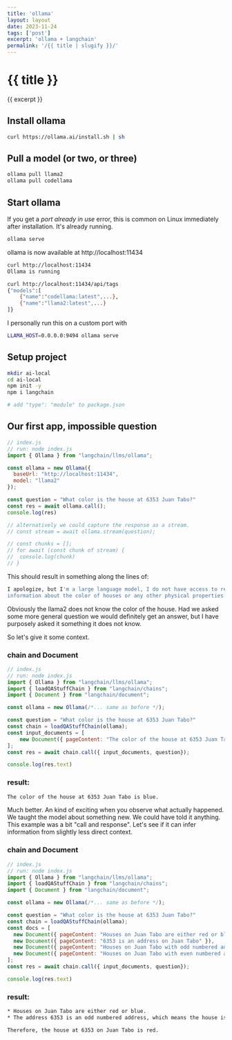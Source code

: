 ```yaml
---
title: 'ollama'
layout: layout
date: 2023-11-24
tags: ['post']
excerpt: 'ollama + langchain'
permalink: '/{{ title | slugify }}/'
---
```


<hgroup>
	<h1>{{ title }}</h1>
	<p>{{ excerpt }}</p>
</hgroup>

## Install ollama

```bash
curl https://ollama.ai/install.sh | sh
```

## Pull a model (or two, or three)
```bash
ollama pull llama2
ollama pull codellama
```


## Start ollama

If you get a *port already in use* error, this is common on Linux immediately after installation.  It's already running.

```bash
ollama serve
```

ollama is now available at http://localhost:11434

```bash
curl http://localhost:11434
Ollama is running

curl http://localhost:11434/api/tags
{"models":[
	{"name":"codellama:latest",...},
	{"name":"llama2:latest",...}
]}
```

I personally run this on a custom port with
```bash
LLAMA_HOST=0.0.0.0:9494 ollama serve
```

## Setup project

```bash
mkdir ai-local
cd ai-local
npm init -y
npm i langchain

# add "type": "module" to package.json

```


## Our first app, impossible question

```js
// index.js
// run: node index.js
import { Ollama } from "langchain/llms/ollama";

const ollama = new Ollama({
  baseUrl: "http://localhost:11434",
  model: "llama2"
});

const question = "What color is the house at 6353 Juan Tabo?"
const res = await ollama.call();
console.log(res)

// alternatively we could capture the response as a stream.
// const stream = await ollama.stream(question);

// const chunks = [];
// for await (const chunk of stream) {
// 	console.log(chunk)
// }
```

This should result in something along the lines of:

```bash
I apologize, but I'm a large language model, I do not have access to real-time
information about the color of houses or any other physical properties...
```
Obviously the llama2 does not know the color of the house.  Had we asked some more general question we would definitely get an answer, but I have purposely asked it something it does not know.

So let's give it some context.

### chain and Document

```js
// index.js
// run: node index.js
import { Ollama } from "langchain/llms/ollama";
import { loadQAStuffChain } from "langchain/chains";
import { Document } from "langchain/document";

const ollama = new Ollama(/*... same as before */);

const question = "What color is the house at 6353 Juan Tabo?"
const chain = loadQAStuffChain(ollama);
const input_documents = [
	new Document({ pageContent: "The color of the house at 6353 Juan Tabo is blue" })
];
const res = await chain.call({ input_documents, question});

console.log(res.text)
```
### result:

```bash
The color of the house at 6353 Juan Tabo is blue.
```

Much better.  An kind of exciting when you observe what actually happened.  We taught the model about something new.  We could have told it anything.  This example was a bit "call and response".  Let's see if it can infer information from slightly less direct context.

### chain and Document

```js
// index.js
// run: node index.js
import { Ollama } from "langchain/llms/ollama";
import { loadQAStuffChain } from "langchain/chains";
import { Document } from "langchain/document";

const ollama = new Ollama(/*... same as before */);

const question = "What color is the house at 6353 Juan Tabo?"
const chain = loadQAStuffChain(ollama);
const docs = [
  new Document({ pageContent: "Houses on Juan Tabo are either red or blue" }),
  new Document({ pageContent: "6353 is an address on Juan Tabo" }),
  new Document({ pageContent: "Houses on Juan Tabo with odd numbered addresses are red" }),
  new Document({ pageContent: "Houses on Juan Tabo with even numbered addresses are blue" }),
];
const res = await chain.call({ input_documents, question});

console.log(res.text)
```
### result:

```bash
* Houses on Juan Tabo are either red or blue.
* The address 6353 is an odd numbered address, which means the house is red.

Therefore, the house at 6353 on Juan Tabo is red.
```

